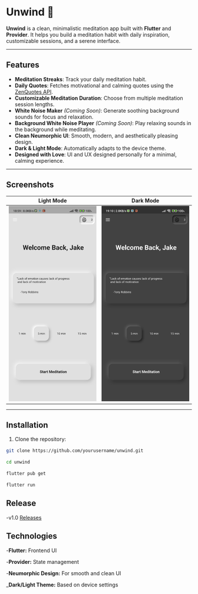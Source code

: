 # Unwind 🌿

**Unwind** is a clean, minimalistic meditation app built with **Flutter** and **Provider**. It helps you build a meditation habit with daily inspiration, customizable sessions, and a serene interface.

---

## Features

- **Meditation Streaks**: Track your daily meditation habit.  
- **Daily Quotes**: Fetches motivational and calming quotes using the [ZenQuotes API](https://zenquotes.io/).  
- **Customizable Meditation Duration**: Choose from multiple meditation session lengths.  
- **White Noise Maker** *(Coming Soon)*: Generate soothing background sounds for focus and relaxation.  
- **Background White Noise Player** *(Coming Soon)*: Play relaxing sounds in the background while meditating.  
- **Clean Neumorphic UI**: Smooth, modern, and aesthetically pleasing design.  
- **Dark & Light Mode**: Automatically adapts to the device theme.  
- **Designed with Love**: UI and UX designed personally for a minimal, calming experience.

---

## Screenshots


| Light Mode | Dark Mode |
|------------|-----------|
| ![Light Mode](screenshots/lightmode.jpg) | ![Dark Mode](screenshots/darkmode.jpg) |

---

## Installation

1. Clone the repository:
```bash
git clone https://github.com/yourusername/unwind.git 
```

```bash
cd unwind
```

```bash
flutter pub get
```

```bash
flutter run
```


## Release
-v1.0 [Releases](https://github.com/masked-mermaid/unwind/releases)


## Technologies

-**Flutter:** Frontend UI

-**Provider:** State management

-**Neumorphic Design:** For smooth and clean UI

_**Dark/Light Theme:** Based on device settings